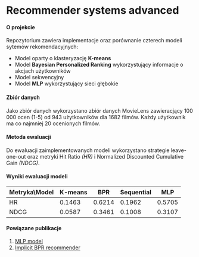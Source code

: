 # Recommender systems advanced

#### O projekcie
Repozytorium zawiera implementacje oraz porównanie czterech modeli sytemów rekomendacyjnych:
* Model oparty o klasteryzację **K-means**
* Model **Bayesian Personalized Ranking** wykorzystujący informacje o akcjach użytkowników
* Model sekwencyjny 
* Model **MLP** wykorzystujący sieci głębokie

#### Zbiór danych
Jako zbiór danych wykorzystano zbiór danych MovieLens zawieracjący 100 000 ocen (1-5) od 943 
użytkowników dla 1682 filmów. Każdy użytkownik ma co najmniej 20 ocenionych filmów.

#### Metoda ewaluacji
Do ewaluacji zaimplementowanych modeli wykorzystano strategie leave-one-out oraz metryki Hit Ratio *(HR)* i 
Normalized Discounted Cumulative Gain *(NDCG)*.

#### Wyniki ewaluacji modeli

Metryka\Model | K-means | BPR | Sequential | MLP
--------------|---------|-----|------------|----
HR | 0.1463 | 0.6214 | 0.1962 | 0.5705
NDCG| 0.0587 | 0.3461 | 0.1008 | 0.3107

#### Powiązane publikacje
1. [MLP model](https://www.comp.nus.edu.sg/~xiangnan/papers/ncf.pdf)
2. [Implicit BPR recommender](https://medium.com/radon-dev/implicit-bayesian-personalized-ranking-in-tensorflow-b4dfa733c478)
